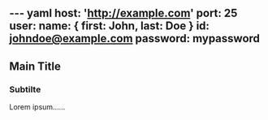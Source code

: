 --- yaml
host: 'http://example.com'
port: 25
user:
    name: { first: John, last: Doe }
    id: johndoe@example.com
    password: mypassword
---
Main Title
-----
### Subtilte

Lorem ipsum......
